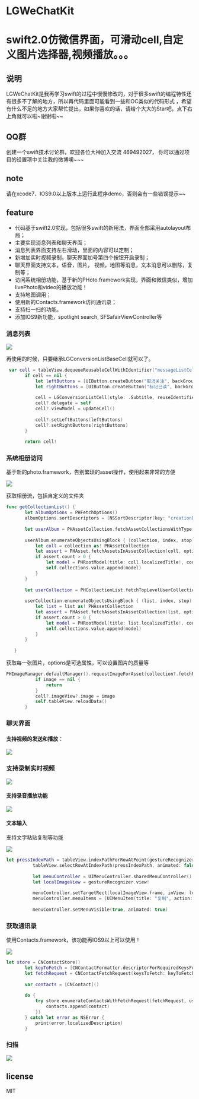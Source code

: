 # LGWeChatKit
swift2.0仿微信界面，可滑动cell,自定义图片选择器,视频播放。。。
==========================
## 说明
  LGWeChatKit是我再学习swift的过程中慢慢修改的，对于很多swift的编程特性还有很多不了解的地方，所以再代码里面可能看到一些和OC类似的代码形式
  ，希望有什么不足的地方大家帮忙提出，如果你喜欢的话，请给个大大的Star吧，点下右上角就可以啦~谢谢啦~~

## QQ群
创建一个swift技术讨论群，欢迎各位大神加入交流  469492027， 你可以通过项目的设置项中关注我的微博噢~~~

## note
 请在xcode7、IOS9.0以上版本上运行此程序demo，否则会有一些错误提示~~
 
## feature
* 代码基于swift2.0实现，包括很多swift的新用法，界面全部采用autolayout布局；
* 主要实现消息列表和聊天界面；
* 消息列表界面支持左右滑动，里面的内容可以定制；
* 新增加实时视频录制，聊天界面加号第四个按钮开启录制；
* 聊天界面支持文本，语音，图片， 视频，地图等消息，文本消息可以删除，复制等；
* 访问系统相册功能，基于新的PHoto.framework实现，界面和微信类似，增加livePhoto和video的播放功能！
* 支持地图调用；
* 使用新的Contacts.framework访问通讯录；
* 支持扫一扫的功能。
* 添加IOS9新功能，spotlight search, SFSafairViewController等
 
 ### 消息列表
 ![](https://github.com/jamy0801/LGWeChatKit/blob/master/gif/list.gif)
 
 再使用的时候，只要继承LGConversionListBaseCell就可以了。
 ```swift
  var cell = tableView.dequeueReusableCellWithIdentifier("messageListCell") as? LGConversionListCell
        if cell == nil {
            let leftButtons = [UIButton.createButton("取消关注", backGroundColor: UIColor.purpleColor())]
            let rightButtons = [UIButton.createButton("标记已读", backGroundColor: UIColor.grayColor()),UIButton.createButton("删除", backGroundColor: UIColor.redColor())]
            
            cell = LGConversionListCell(style: .Subtitle, reuseIdentifier: "messageListCell")
            cell?.delegate = self
            cell?.viewModel = updateCell()
            
            cell?.setLeftButtons(leftButtons)
            cell?.setRightButtons(rightButtons)
        }
        
        return cell!
 ```
 
 ### 系统相册访问
 基于新的photo.framework，告别繁琐的asset操作，使用起来非常的方便
 
 ![](https://github.com/jamy0801/LGWeChatKit/blob/master/gif/image.gif)
 
 获取相册流，包括自定义的文件夹
 ```swift
 func getCollectionList() {
        let albumOptions = PHFetchOptions()
        albumOptions.sortDescriptors = [NSSortDescriptor(key: "creationDate", ascending: true)]
        
        let userAlbum = PHAssetCollection.fetchAssetCollectionsWithType(.SmartAlbum, subtype: .AlbumRegular, options: nil)
        
        userAlbum.enumerateObjectsUsingBlock { (collection, index, stop) -> Void in
            let coll = collection as! PHAssetCollection
            let assert = PHAsset.fetchAssetsInAssetCollection(coll, options: nil)
            if assert.count > 0 {
                let model = PHRootModel(title: coll.localizedTitle!, count: assert.count, fetchResult: assert)
                self.collections.value.append(model)
            }
        }
        
        let userCollection = PHCollectionList.fetchTopLevelUserCollectionsWithOptions(nil)
        
        userCollection.enumerateObjectsUsingBlock { (list, index, stop) -> Void in
            let list = list as! PHAssetCollection
            let assert = PHAsset.fetchAssetsInAssetCollection(list, options: nil)
            if assert.count > 0 {
                let model = PHRootModel(title: list.localizedTitle!, count: assert.count, fetchResult: assert)
                self.collections.value.append(model)
            }
        }
        
    }
 ```
 获取每一张图片，options是可选属性，可以设置图片的质量等
 ```swift
 PHImageManager.defaultManager().requestImageForAsset(collection?.fetchResult.lastObject as! PHAsset, targetSize: CGSizeMake(50, 60), contentMode: .AspectFit, options: nil) { (image, _: [NSObject : AnyObject]?) -> Void in
            if image == nil {
                return
            }
            cell?.imageView?.image = image
            self.tableView.reloadData()
        }
 ```
 
 ### 聊天界面
 
 #### 支持视频的发送和播放：
 
  ![](https://github.com/jamy0801/LGWeChatKit/blob/master/gif/video.gif)


### 支持录制实时视频

  ![](https://github.com/jamy0801/LGWeChatKit/blob/master/gif/recordVideo.jpg)

 #### 支持录音播放功能
 
  ![](https://github.com/jamy0801/LGWeChatKit/blob/master/gif/voice.gif)
 
 #### 文本输入
 
 支持文字粘贴复制等功能
 
  ![](https://github.com/jamy0801/LGWeChatKit/blob/master/gif/paste.gif)
  
  ```swift
 let pressIndexPath = tableView.indexPathForRowAtPoint(gestureRecognizer.locationInView(tableView))!
            tableView.selectRowAtIndexPath(pressIndexPath, animated: false, scrollPosition: .None)
            
            let menuController = UIMenuController.sharedMenuController()
            let localImageView = gestureRecognizer.view!
            
            menuController.setTargetRect(localImageView.frame, inView: localImageView.superview!)
            menuController.menuItems = [UIMenuItem(title: "复制", action: "copyAction:"), UIMenuItem(title: "转发", action: "transtionAction:"), UIMenuItem(title: "删除", action: "deleteAction:"), UIMenuItem(title: "更多", action: "moreAciton:")]
           
            menuController.setMenuVisible(true, animated: true)
 ```
 ### 获取通讯录
 使用Contacts.framework，该功能再IOS9以上可以使用！
 
 ![](https://github.com/jamy0801/LGWeChatKit/blob/master/gif/friend.gif)
 
 ```swift
 let store = CNContactStore()
        let keyToFetch = [CNContactFormatter.descriptorForRequiredKeysForStyle(.FullName), CNContactImageDataKey, CNContactPhoneNumbersKey]
        let fetchRequest = CNContactFetchRequest(keysToFetch: keyToFetch)
        
        var contacts = [CNContact]()
        
        do {
            try store.enumerateContactsWithFetchRequest(fetchRequest, usingBlock: { (contact, stop) -> Void in
                contacts.append(contact)
            })
        } catch let error as NSError {
            print(error.localizedDescription)
        }
 ```
 
 ### 扫描
  ![](https://github.com/jamy0801/LGWeChatKit/blob/master/gif/scan.jpg)
  
  
  ## license
  MIT
 
